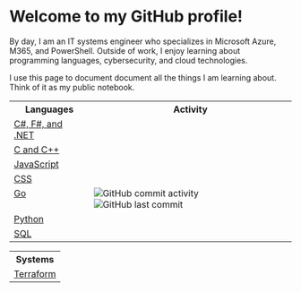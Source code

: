 # Welcome to my GitHub profile! 

By day, I am an IT systems engineer who specializes in Microsoft Azure, M365, and PowerShell. Outside of work, I enjoy learning about programming languages, cybersecurity, and cloud technologies. 

I use this page to document document all the things I am learning about. Think of it as my public notebook.

<!-- Languages Table -->
<table>
  <tr>
    <th><strong>Languages</strong></th>
    <th><strong>Activity</strong></th>
  </tr>
  <tr>
    <td valign="top"><a href="https://github.com/Greg-T8/LearningDotNet">C#, F#, and .NET</a></td>
    <td></td>
  </tr>
  <tr>
    <td valign="top"><a href="https://github.com/Greg-T8/LearningC-CPP">C and C++</a></td>
    <td></td>
  </tr>
  <tr>
    <td valign="top"><a href="https://github.com/Greg-T8/LearningJavaScript">JavaScript</a></td>
    <td></td>
  </tr>
  <tr>
    <td valign="top"><a href="https://github.com/Greg-T8/LearningCSS">CSS</a></td>
    <td></td>
  </tr>
  <tr>
    <td valign="top"><a href="https://github.com/Greg-T8/LearningGo">Go</a></td>
    <td valign="top">
      <img src="https://img.shields.io/github/commit-activity/m/Greg-T8/LearningGo" alt="GitHub commit activity" style="vertical-align:middle;"/>
      <img src="https://img.shields.io/github/last-commit/Greg-T8/LearningGo" alt="GitHub last commit" style="vertical-align:middle;"/>
    </td>
  </tr>
  <tr>
    <td valign="top"><a href="https://github.com/Greg-T8/LearningPython">Python</a></td>
    <td></td>
  </tr>
  <tr>
    <td valign="top"><a href="https://github.com/Greg-T8/LearningSQL">SQL</a></td>
    <td></td>
  </tr>
</table>

<!-- Systems Table -->
<table>
  <tr>
    <th><strong>Systems</strong></th>
  </tr>
  <tr>
    <td valign="top">
      <a href="https://github.com/Greg-T8/LearningTerraform">Terraform</a>
    </td>
  </tr>
</table>
